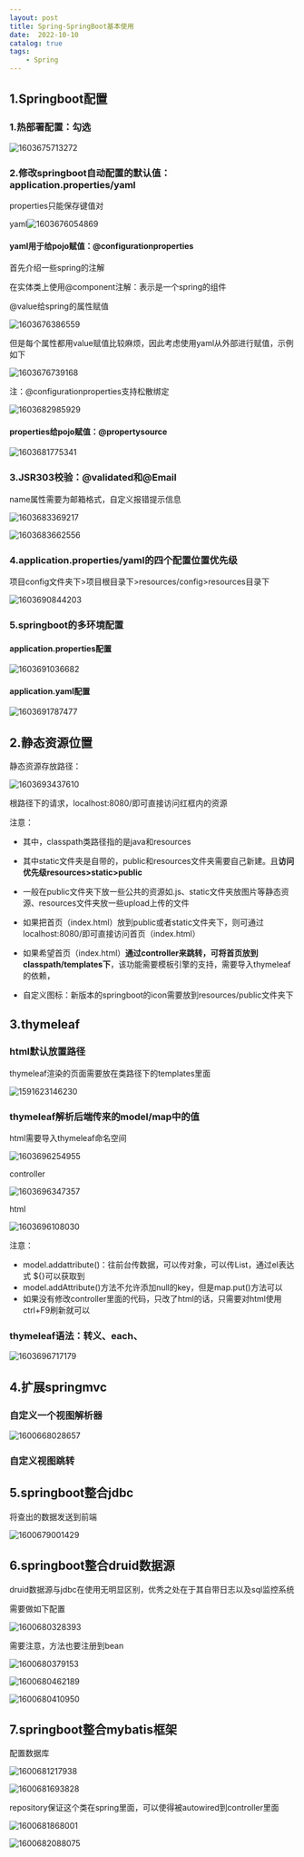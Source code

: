 ```yaml
---
layout: post
title: Spring-SpringBoot基本使用
date:  2022-10-10
catalog: true
tags:
    - Spring
---
```

## 1.Springboot配置

### 1.热部署配置：勾选

![1603675713272](https://gitee.com/chrisxyq/picgo/raw/master/img/1603675713272.png)

### 2.修改springboot自动配置的默认值：application.properties/yaml

properties只能保存键值对

yaml![1603676054869](https://gitee.com/chrisxyq/picgo/raw/master/img/1603676054869.png)

#### yaml用于给pojo赋值：@configurationproperties

首先介绍一些spring的注解

在实体类上使用@component注解：表示是一个spring的组件

@value给spring的属性赋值

![1603676386559](https://gitee.com/chrisxyq/picgo/raw/master/img/1603676386559.png)

但是每个属性都用value赋值比较麻烦，因此考虑使用yaml从外部进行赋值，示例如下

![1603676739168](https://gitee.com/chrisxyq/picgo/raw/master/img/1603676739168.png)

注：@configurationproperties支持松散绑定

![1603682985929](https://gitee.com/chrisxyq/picgo/raw/master/img/1603682985929.png)

#### properties给pojo赋值：@propertysource

![1603681775341](https://gitee.com/chrisxyq/picgo/raw/master/img/1603681775341.png)

### 3.JSR303校验：@validated和@Email

name属性需要为邮箱格式，自定义报错提示信息

![1603683369217](https://gitee.com/chrisxyq/picgo/raw/master/img/1603683369217.png)

![1603683662556](https://gitee.com/chrisxyq/picgo/raw/master/img/1603683662556.png)

### 4.application.properties/yaml的四个配置位置优先级

项目config文件夹下>项目根目录下>resources/config>resources目录下

![1603690844203](https://gitee.com/chrisxyq/picgo/raw/master/img/1603690844203.png)

### 5.springboot的多环境配置

#### application.properties配置

![1603691036682](https://gitee.com/chrisxyq/picgo/raw/master/img/1603691036682.png)

#### application.yaml配置

![1603691787477](https://gitee.com/chrisxyq/picgo/raw/master/img/1603691787477.png)

## 2.静态资源位置

静态资源存放路径：

![1603693437610](https://gitee.com/chrisxyq/picgo/raw/master/img/1603693437610.png)

根路径下的请求，localhost:8080/即可直接访问红框内的资源

注意：

- 其中，classpath类路径指的是java和resources
- 其中static文件夹是自带的，public和resources文件夹需要自己新建。且**访问优先级resources>static>public**
- 一般在public文件夹下放一些公共的资源如.js、static文件夹放图片等静态资源、resources文件夹放一些upload上传的文件
- 如果把首页（index.html）放到public或者static文件夹下，则可通过localhost:8080/即可直接访问首页（index.html）
- 如果希望首页（index.html）**通过controller来跳转，可将首页放到classpath/templates下**，该功能需要模板引擎的支持，需要导入thymeleaf的依赖，

- 自定义图标：新版本的springboot的icon需要放到resources/public文件夹下

## 3.thymeleaf

### html默认放置路径

thymeleaf渲染的页面需要放在类路径下的templates里面

![1591623146230](https://gitee.com/chrisxyq/picgo/raw/master/img/1591623146230.png)

### thymeleaf解析后端传来的model/map中的值

html需要导入thymeleaf命名空间

![1603696254955](https://gitee.com/chrisxyq/picgo/raw/master/img/1603696254955.png)

controller

![1603696347357](https://gitee.com/chrisxyq/picgo/raw/master/img/1603696347357.png)

html

![1603696108030](https://gitee.com/chrisxyq/picgo/raw/master/img/1603696108030.png)

注意：

- model.addattribute()：往前台传数据，可以传对象，可以传List，通过el表达式 ${}可以获取到
- model.addAttribute()方法不允许添加null的key，但是map.put()方法可以
- 如果没有修改controller里面的代码，只改了html的话，只需要对html使用ctrl+F9刷新就可以

### thymeleaf语法：转义、each、

![1603696717179](https://gitee.com/chrisxyq/picgo/raw/master/img/1603696717179.png)

## 4.扩展springmvc

### 自定义一个视图解析器

![1600668028657](https://gitee.com/chrisxyq/picgo/raw/master/img/1600668028657.png)

### 自定义视图跳转

## 5.springboot整合jdbc

将查出的数据发送到前端

![1600679001429](https://gitee.com/chrisxyq/picgo/raw/master/img/1600679001429.png)

## 6.springboot整合druid数据源

druid数据源与jdbc在使用无明显区别，优秀之处在于其自带日志以及sql监控系统

需要做如下配置

![1600680328393](https://gitee.com/chrisxyq/picgo/raw/master/img/1600680328393.png)

需要注意，方法也要注册到bean

![1600680379153](https://gitee.com/chrisxyq/picgo/raw/master/img/1600680379153.png)

![1600680462189](https://gitee.com/chrisxyq/picgo/raw/master/img/1600680462189.png)

![1600680410950](https://gitee.com/chrisxyq/picgo/raw/master/img/1600680410950.png)

## 7.springboot整合mybatis框架

配置数据库

![1600681217938](https://gitee.com/chrisxyq/picgo/raw/master/img/1600681217938.png)

![1600681693828](https://gitee.com/chrisxyq/picgo/raw/master/img/1600681693828.png)

repository保证这个类在spring里面，可以使得被autowired到controller里面

![1600681868001](https://gitee.com/chrisxyq/picgo/raw/master/img/1600681868001.png)

![1600682088075](https://gitee.com/chrisxyq/picgo/raw/master/img/1600682088075.png)

